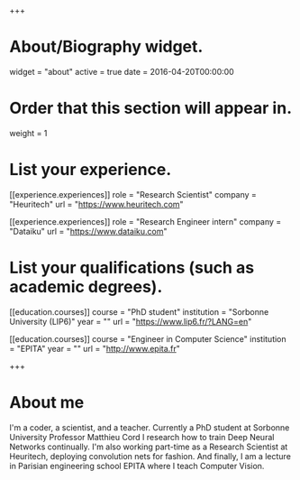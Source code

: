 +++
# About/Biography widget.
widget = "about"
active = true
date = 2016-04-20T00:00:00

# Order that this section will appear in.
weight = 1

# List your experience.
[[experience.experiences]]
  role = "Research Scientist"
  company = "Heuritech"
  url = "https://www.heuritech.com"

[[experience.experiences]]
  role = "Research Engineer intern"
  company = "Dataiku"
  url = "https://www.dataiku.com"


# List your qualifications (such as academic degrees).
[[education.courses]]
  course = "PhD student"
  institution = "Sorbonne University (LIP6)"
  year = ""
  url = "https://www.lip6.fr/?LANG=en"

[[education.courses]]
  course = "Engineer in Computer Science"
  institution = "EPITA"
  year = ""
  url = "http://www.epita.fr"

+++

# About me

I'm a coder, a scientist, and a teacher. Currently a PhD student at Sorbonne University Professor Matthieu Cord I research how to train Deep Neural Networks continually. I'm also working
part-time as a Research Scientist at Heuritech, deploying convolution nets for fashion. And finally, I am
a lecture in Parisian engineering school EPITA where I teach Computer Vision.
